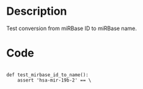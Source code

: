 # Description
Test conversion from miRBase ID to miRBase name.

# Code
```

def test_mirbase_id_to_name():
    assert 'hsa-mir-19b-2' == \

```
